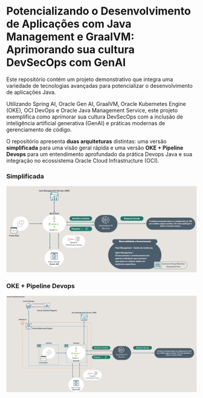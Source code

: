 # Potencializando o Desenvolvimento de Aplicações com Java Management e GraalVM: Aprimorando sua cultura DevSecOps com GenAI 

Este repositório contém um projeto demonstrativo que integra uma variedade de tecnologias avançadas para potencializar o desenvolvimento de aplicações Java. 

Utilizando Spring AI, Oracle Gen AI, GraalVM, Oracle Kubernetes Engine (OKE), OCI DevOps e Oracle Java Management Service, este projeto exemplifica como aprimorar sua cultura DevSecOps com a inclusão de inteligência artificial generativa (GenAI) e práticas modernas de gerenciamento de código. 

O repositório apresenta **duas arquiteturas** distintas: uma versão **simplificada** para uma visão geral rápida e uma versão **OKE + Pipeline Devops** para um entendimento aprofundado da prática Devops Java e sua integração no ecossistema Oracle Cloud Infrastructure (OCI).


### Simplificada
![Arquitetura Resumida](./blueprints/ArquiteturaJavaDemo-resumida.png) 


### OKE + Pipeline Devops
![Arquitetura Completa](./blueprints/ArquiteturaJavaDemo-completa.png)  
